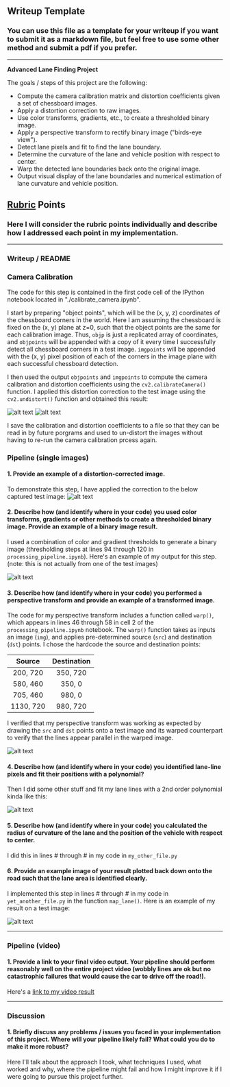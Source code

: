 ## Writeup Template

### You can use this file as a template for your writeup if you want to submit it as a markdown file, but feel free to use some other method and submit a pdf if you prefer.

---

**Advanced Lane Finding Project**

The goals / steps of this project are the following:

* Compute the camera calibration matrix and distortion coefficients given a set of chessboard images.
* Apply a distortion correction to raw images.
* Use color transforms, gradients, etc., to create a thresholded binary image.
* Apply a perspective transform to rectify binary image ("birds-eye view").
* Detect lane pixels and fit to find the lane boundary.
* Determine the curvature of the lane and vehicle position with respect to center.
* Warp the detected lane boundaries back onto the original image.
* Output visual display of the lane boundaries and numerical estimation of lane curvature and vehicle position.

[//]: # (Image References)

[image1]: ./output_images/original.jpg "Original"
[image2]: ./output_images/undistorted.jpg "Undistorted"
[image3]: ./output_images/undistorted_image.jpg "Undistorted camera Image"
[image4]: ./output_images/binary.jpg "Color Gradient Binary"
[image5]: ./output_images/combined_binary.jpg "Combined Binary"
[image6]: ./output_images/corners.jpg "Corners"
[image7]: ./output_images/warped.jpg "Warp Example"
[image8]: ./output_images/warped_bin.jpg "Warped ROI"
[image9]: ./output_images/histogram.jpg "Find Lanes"
[image10]: ./output_images/sliding_fit_vis.jpg "Sliding Fit"
[image11]: ./output_images/sliding_search_vis.jpg "Sliding Search"
[image12]: ./output_images/measure_curve_vis.jpg "Measure Curve"
[image13]: ./output_images/highlight_lane_vis.jpg "Draw Lane"
[video1]: ./output_images/project_video_output.mp4 "Video"
[video2]: ./output_images/project_video_challenge_output.mp4 "Challenge"

## [Rubric](https://review.udacity.com/#!/rubrics/571/view) Points

### Here I will consider the rubric points individually and describe how I addressed each point in my implementation.  

---

### Writeup / README

### Camera Calibration

The code for this step is contained in the first code cell of the IPython notebook located in "./calibrate_camera.ipynb".  

I start by preparing "object points", which will be the (x, y, z) coordinates of the chessboard corners in the world. Here I am assuming the chessboard is fixed on the (x, y) plane at z=0, such that the object points are the same for each calibration image.  Thus, `objp` is just a replicated array of coordinates, and `objpoints` will be appended with a copy of it every time I successfully detect all chessboard corners in a test image.  `imgpoints` will be appended with the (x, y) pixel position of each of the corners in the image plane with each successful chessboard detection.  

I then used the output `objpoints` and `imgpoints` to compute the camera calibration and distortion coefficients using the `cv2.calibrateCamera()` function.  I applied this distortion correction to the test image using the `cv2.undistort()` function and obtained this result: 

![alt text][image1]
![alt text][image2]

I save the calibration and distortion coefficients to a file so that they can be read in by future porgrams and used to un-distort the images without having to re-run the camera calibration prcess again.

### Pipeline (single images)

#### 1. Provide an example of a distortion-corrected image.

To demonstrate this step, I have applied the correction to the below captured test image:
![alt text][image3]

#### 2. Describe how (and identify where in your code) you used color transforms, gradients or other methods to create a thresholded binary image.  Provide an example of a binary image result.

I used a combination of color and gradient thresholds to generate a binary image (thresholding steps at lines 94 through 120 in `processing_pipeline.ipynb`).  Here's an example of my output for this step.  (note: this is not actually from one of the test images)

![alt text][image4]

#### 3. Describe how (and identify where in your code) you performed a perspective transform and provide an example of a transformed image.

The code for my perspective transform includes a function called `warp()`, which appears in lines 46 through 58 in cell 2 of the  `processing_pipeline.ipynb` notebook.  The `warp()` function takes as inputs an image (`img`), and applies pre-determined source (`src`) and destination (`dst`) points.  I chose the hardcode the source and destination points:

| Source        | Destination   | 
|:-------------:|:-------------:| 
| 200, 720      | 350, 720      | 
| 580, 460      | 350, 0        |
| 705, 460      | 980, 0        |
| 1130, 720     | 980, 720      |

I verified that my perspective transform was working as expected by drawing the `src` and `dst` points onto a test image and its warped counterpart to verify that the lines appear parallel in the warped image.

![alt text][image6]

#### 4. Describe how (and identify where in your code) you identified lane-line pixels and fit their positions with a polynomial?

Then I did some other stuff and fit my lane lines with a 2nd order polynomial kinda like this:

![alt text][image7]

#### 5. Describe how (and identify where in your code) you calculated the radius of curvature of the lane and the position of the vehicle with respect to center.

I did this in lines # through # in my code in `my_other_file.py`

#### 6. Provide an example image of your result plotted back down onto the road such that the lane area is identified clearly.

I implemented this step in lines # through # in my code in `yet_another_file.py` in the function `map_lane()`.  Here is an example of my result on a test image:

![alt text][image6]

---

### Pipeline (video)

#### 1. Provide a link to your final video output.  Your pipeline should perform reasonably well on the entire project video (wobbly lines are ok but no catastrophic failures that would cause the car to drive off the road!).

Here's a [link to my video result](./project_video.mp4)

---

### Discussion

#### 1. Briefly discuss any problems / issues you faced in your implementation of this project.  Where will your pipeline likely fail?  What could you do to make it more robust?

Here I'll talk about the approach I took, what techniques I used, what worked and why, where the pipeline might fail and how I might improve it if I were going to pursue this project further.  
